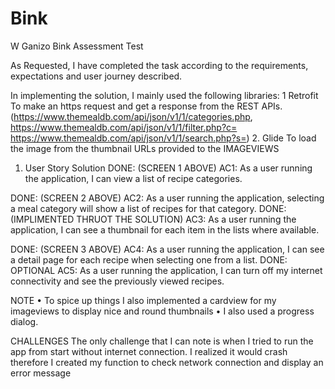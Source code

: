 # Bink
W Ganizo Bink Assessment Test

As Requested, I have completed the task according to the requirements, expectations and user journey described.

In implementing the solution, I mainly used the following libraries:
1 Retrofit
To make an https request and get a response from the REST APIs.
(https://www.themealdb.com/api/json/v1/1/categories.php, https://www.themealdb.com/api/json/v1/1/filter.php?c= 
https://www.themealdb.com/api/json/v1/1/search.php?s=)
2. Glide 
To load the image from the thumbnail URLs provided to the IMAGEVIEWS  

1.	User Story Solution
DONE: (SCREEN 1 ABOVE) AC1: As a user running the application, I can view a list of recipe categories.

DONE: (SCREEN 2 ABOVE) AC2: As a user running the application, selecting a meal category will show a list of recipes for that category. 
DONE: (IMPLIMENTED THRUOT THE SOLUTION) AC3: As a user running the application, I can see a thumbnail for each item in the lists where available.

DONE: (SCREEN 3 ABOVE) AC4: As a user running the application, I can see a detail page for each recipe when selecting one from a list. 
DONE: OPTIONAL AC5: As a user running the application, I can turn off my internet connectivity and see the previously viewed recipes. 

NOTE
•	To spice up things I also implemented a cardview for my imageviews to display nice and round thumbnails
•	I also used a progress dialog.
 
CHALLENGES
The only challenge that I can note is when I tried to run the app from start without internet connection. I realized it would crash therefore I created my function to check network connection and display an error message


